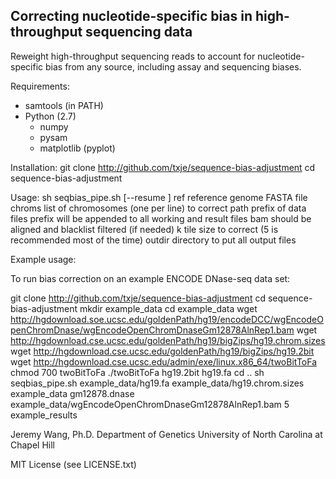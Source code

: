 Correcting nucleotide-specific bias in high-throughput sequencing data
----------------------------------------------------------------------

Reweight high-throughput sequencing reads to account for nucleotide-specific bias
from any source, including assay and sequencing biases.

Requirements:
* samtools (in PATH)
* Python (2.7)
  * numpy
  * pysam
  * matplotlib (pyplot)

Installation:
  git clone http://github.com/txje/sequence-bias-adjustment
  cd sequence-bias-adjustment

Usage:
    sh seqbias_pipe.sh <ref> <chroms> <path> <prefix> <bam> <k> <outdir> [--resume <step>]
      ref           reference genome FASTA file
      chroms        list of chromosomes (one per line) to correct
      path          prefix of data files
      prefix        will be appended to all working and result files
      bam           should be aligned and blacklist filtered (if needed)
      k             tile size to correct (5 is recommended most of the time)
      outdir        directory to put all output files

Example usage:

To run bias correction on an example ENCODE DNase-seq data set:

  git clone http://github.com/txje/sequence-bias-adjustment
  cd sequence-bias-adjustment
  mkdir example_data
  cd example_data
  wget http://hgdownload.soe.ucsc.edu/goldenPath/hg19/encodeDCC/wgEncodeOpenChromDnase/wgEncodeOpenChromDnaseGm12878AlnRep1.bam
  wget http://hgdownload.cse.ucsc.edu/goldenPath/hg19/bigZips/hg19.chrom.sizes
  wget http://hgdownload.cse.ucsc.edu/goldenPath/hg19/bigZips/hg19.2bit
  wget http://hgdownload.cse.ucsc.edu/admin/exe/linux.x86_64/twoBitToFa
  chmod 700 twoBitToFa
  ./twoBitToFa hg19.2bit hg19.fa
  cd ..
  sh seqbias_pipe.sh example_data/hg19.fa example_data/hg19.chrom.sizes example_data gm12878.dnase example_data/wgEncodeOpenChromDnaseGm12878AlnRep1.bam 5 example_results


Jeremy Wang, Ph.D.
Department of Genetics
University of North Carolina at Chapel Hill

MIT License (see LICENSE.txt)

